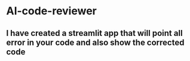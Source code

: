 # AI-code-reviewer
## I have created a streamlit app that will point all error in your code and also show the corrected code ##

